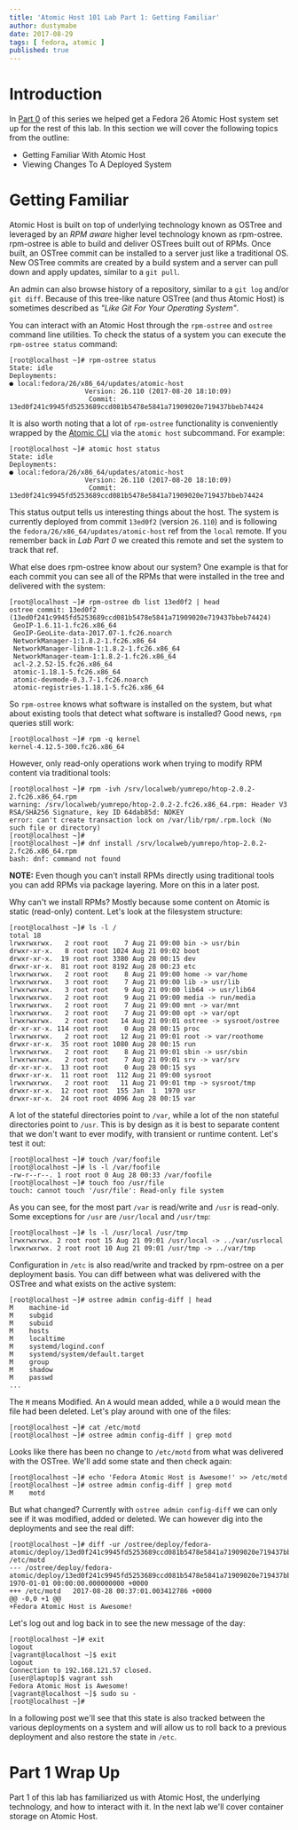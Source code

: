 ```yaml
---
title: 'Atomic Host 101 Lab Part 1: Getting Familiar'
author: dustymabe
date: 2017-08-29
tags: [ fedora, atomic ]
published: true
---
```


# Introduction

In [Part 0](/2017/08/29/atomic-host-101-lab-part-0-preparation/)
of this series we helped get a Fedora 26 Atomic Host system set up 
for the rest of this lab. In this section we will cover the 
following topics from the outline:

- Getting Familiar With Atomic Host
- Viewing Changes To A Deployed System

# Getting Familiar

Atomic Host is built on top of underlying technology known as OSTree 
and leveraged by an *RPM aware* higher level technology known as rpm-ostree.
rpm-ostree is able to build and deliver OSTrees built out of RPMs.
Once built, an OSTree commit can be installed to a server just like
a traditional OS. New OSTree commits are created by a build system and 
a server can pull down and apply updates, similar to a `git pull`.

An admin can also browse history of a repository, similar to a
`git log` and/or `git diff`. Because of this tree-like nature 
OSTree (and thus Atomic Host) is sometimes described as
*"Like Git For Your Operating System"*.

You can interact with an Atomic Host through the
`rpm-ostree` and `ostree` command line utilities. To check the
status of a system you can execute the `rpm-ostree status` command:

```nohighlight
[root@localhost ~]# rpm-ostree status
State: idle
Deployments:
● local:fedora/26/x86_64/updates/atomic-host
                   Version: 26.110 (2017-08-20 18:10:09)
                    Commit: 13ed0f241c9945fd5253689ccd081b5478e5841a71909020e719437bbeb74424
```

It is also worth noting that a lot of `rpm-ostree` functionality is conveniently
wrapped by the [Atomic CLI](https://github.com/projectatomic/atomic)
via the `atomic host` subcommand. For example:

```nohighlight
[root@localhost ~]# atomic host status
State: idle
Deployments:
● local:fedora/26/x86_64/updates/atomic-host
                   Version: 26.110 (2017-08-20 18:10:09)
                    Commit: 13ed0f241c9945fd5253689ccd081b5478e5841a71909020e719437bbeb74424
```

This status output tells us interesting things about the host.
The system is currently deployed from commit `13ed0f2` (version `26.110`)
and is following the `fedora/26/x86_64/updates/atomic-host` ref
from the `local` remote. If you remember back in *Lab Part 0* we created
this remote and set the system to track that ref.


What else does rpm-ostree know about our system? One example is that
for each commit you can see all of the RPMs that were installed in the
tree and delivered with the system:

```nohighlight
[root@localhost ~]# rpm-ostree db list 13ed0f2 | head
ostree commit: 13ed0f2 (13ed0f241c9945fd5253689ccd081b5478e5841a71909020e719437bbeb74424)
 GeoIP-1.6.11-1.fc26.x86_64
 GeoIP-GeoLite-data-2017.07-1.fc26.noarch
 NetworkManager-1:1.8.2-1.fc26.x86_64
 NetworkManager-libnm-1:1.8.2-1.fc26.x86_64
 NetworkManager-team-1:1.8.2-1.fc26.x86_64
 acl-2.2.52-15.fc26.x86_64
 atomic-1.18.1-5.fc26.x86_64
 atomic-devmode-0.3.7-1.fc26.noarch
 atomic-registries-1.18.1-5.fc26.x86_64
```

So `rpm-ostree` knows what software is installed on the system, but
what about existing tools that detect what software is installed? 
Good news, `rpm` queries still work:

```nohighlight
[root@localhost ~]# rpm -q kernel
kernel-4.12.5-300.fc26.x86_64
```

However, only read-only operations work when trying to modify RPM
content via traditional tools:

```nohighlight
[root@localhost ~]# rpm -ivh /srv/localweb/yumrepo/htop-2.0.2-2.fc26.x86_64.rpm
warning: /srv/localweb/yumrepo/htop-2.0.2-2.fc26.x86_64.rpm: Header V3 RSA/SHA256 Signature, key ID 64dab85d: NOKEY
error: can't create transaction lock on /var/lib/rpm/.rpm.lock (No such file or directory)
[root@localhost ~]#
[root@localhost ~]# dnf install /srv/localweb/yumrepo/htop-2.0.2-2.fc26.x86_64.rpm
bash: dnf: command not found
```

**NOTE:** Even though you can't install RPMs directly using traditional tools you can
          add RPMs via package layering. More on this in a later post.

Why can't we install RPMs? Mostly because some content on Atomic is
static (read-only) content. Let's look at the filesystem structure:

```nohighlight
[root@localhost ~]# ls -l /
total 18
lrwxrwxrwx.   2 root root    7 Aug 21 09:00 bin -> usr/bin
drwxr-xr-x.   8 root root 1024 Aug 21 09:02 boot
drwxr-xr-x.  19 root root 3380 Aug 28 00:15 dev
drwxr-xr-x.  81 root root 8192 Aug 28 00:23 etc
lrwxrwxrwx.   2 root root    8 Aug 21 09:00 home -> var/home
lrwxrwxrwx.   3 root root    7 Aug 21 09:00 lib -> usr/lib
lrwxrwxrwx.   3 root root    9 Aug 21 09:00 lib64 -> usr/lib64
lrwxrwxrwx.   2 root root    9 Aug 21 09:00 media -> run/media
lrwxrwxrwx.   2 root root    7 Aug 21 09:00 mnt -> var/mnt
lrwxrwxrwx.   2 root root    7 Aug 21 09:00 opt -> var/opt
lrwxrwxrwx.   2 root root   14 Aug 21 09:01 ostree -> sysroot/ostree
dr-xr-xr-x. 114 root root    0 Aug 28 00:15 proc
lrwxrwxrwx.   2 root root   12 Aug 21 09:01 root -> var/roothome
drwxr-xr-x.  35 root root 1080 Aug 28 00:15 run
lrwxrwxrwx.   2 root root    8 Aug 21 09:01 sbin -> usr/sbin
lrwxrwxrwx.   2 root root    7 Aug 21 09:01 srv -> var/srv
dr-xr-xr-x.  13 root root    0 Aug 28 00:15 sys
drwxr-xr-x.  11 root root  112 Aug 21 09:00 sysroot
lrwxrwxrwx.   2 root root   11 Aug 21 09:01 tmp -> sysroot/tmp
drwxr-xr-x.  12 root root  155 Jan  1  1970 usr
drwxr-xr-x.  24 root root 4096 Aug 28 00:15 var
```

A lot of the stateful directories point to `/var`, while a lot
of the non stateful directories point to `/usr`. This is by design
as it is best to separate content that we don't want to ever modify,
with transient or runtime content. Let's test it out:

```nohighlight
[root@localhost ~]# touch /var/foofile
[root@localhost ~]# ls -l /var/foofile
-rw-r--r--. 1 root root 0 Aug 28 00:33 /var/foofile
[root@localhost ~]# touch foo /usr/file
touch: cannot touch '/usr/file': Read-only file system
```

As you can see, for the most part `/var` is read/write and `/usr` is read-only.
Some exceptions for `/usr` are `/usr/local` and `/usr/tmp`:

```nohighlight
[root@localhost ~]# ls -l /usr/local /usr/tmp
lrwxrwxrwx. 2 root root 15 Aug 21 09:01 /usr/local -> ../var/usrlocal
lrwxrwxrwx. 2 root root 10 Aug 21 09:01 /usr/tmp -> ../var/tmp
```

Configuration in `/etc` is also read/write and tracked by rpm-ostree on a
per deployment basis. You can diff between what was delivered with the
OSTree and what exists on the active system:

```nohighlight
[root@localhost ~]# ostree admin config-diff | head
M    machine-id
M    subgid
M    subuid
M    hosts
M    localtime
M    systemd/logind.conf
M    systemd/system/default.target
M    group
M    shadow
M    passwd
...
```

The `M` means Modified. An `A` would mean added, while a `D` would
mean the file had been deleted. Let's play around with one of the files:

```nohighlight
[root@localhost ~]# cat /etc/motd
[root@localhost ~]# ostree admin config-diff | grep motd
```

Looks like there has been no change to `/etc/motd` from what was
delivered with the OSTree. We'll add some state and then check again:

```nohighlight
[root@localhost ~]# echo 'Fedora Atomic Host is Awesome!' >> /etc/motd
[root@localhost ~]# ostree admin config-diff | grep motd
M    motd
```

But what changed? Currently with `ostree admin config-diff` we can only
see if it was modified, added or deleted. We can however dig into the
deployments and see the real diff:

```nohighlight
[root@localhost ~]# diff -ur /ostree/deploy/fedora-atomic/deploy/13ed0f241c9945fd5253689ccd081b5478e5841a71909020e719437bbeb74424.0/usr/etc/motd /etc/motd
--- /ostree/deploy/fedora-atomic/deploy/13ed0f241c9945fd5253689ccd081b5478e5841a71909020e719437bbeb74424.0/usr/etc/motd 1970-01-01 00:00:00.000000000 +0000
+++ /etc/motd   2017-08-28 00:37:01.003412786 +0000
@@ -0,0 +1 @@
+Fedora Atomic Host is Awesome!
```

Let's log out and log back in to see the new message of the day:

```nohighlight
[root@localhost ~]# exit
logout
[vagrant@localhost ~]$ exit
logout
Connection to 192.168.121.57 closed.
[user@laptop]$ vagrant ssh
Fedora Atomic Host is Awesome!
[vagrant@localhost ~]$ sudo su -
[root@localhost ~]#
```

In a following post we'll see that this state is also tracked between the various
deployments on a system and will allow us to roll back to a previous
deployment and also restore the state in `/etc`.

# Part 1 Wrap Up

Part 1 of this lab has familiarized us with Atomic Host, the
underlying technology, and how to interact with it. In the next lab
we'll cover container storage on Atomic Host.
